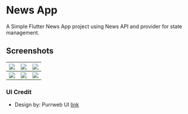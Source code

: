 
# News App

A Simple Flutter News App project using News API and provider for state management.


## Screenshots

| ![](https://github.com/AbanobZakria03/news_app/blob/master/screenshots/1.png?raw=true) | ![](https://github.com/AbanobZakria03/news_app/blob/master/screenshots/2.png?raw=true)      |  ![](https://github.com/AbanobZakria03/news_app/blob/master/screenshots/3.png?raw=true)     |
| :-------- | :------- | :------------------------- |
| ![](https://github.com/AbanobZakria03/news_app/blob/master/screenshots/4.png?raw=true) | ![](https://github.com/AbanobZakria03/news_app/blob/master/screenshots/5.png?raw=true)      |  ![](https://github.com/AbanobZakria03/news_app/blob/master/screenshots/6.png?raw=true)     |


### UI Credit
* Design by: Purrweb UI [link](https://dribbble.com/shots/14607543-Newsfeed-App-Design)
